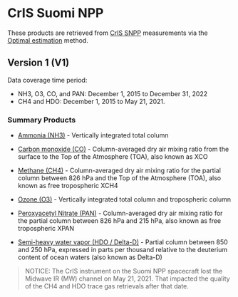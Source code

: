 # CrIS Suomi NPP

These products are retrieved from [CrIS SNPP](intro-instruments) measurements via the [Optimal estimation](https://en.wikipedia.org/wiki/Optimal_estimation) method.

## Version 1 (V1)

Data coverage time period:

- NH3, O3, CO, and PAN: December 1, 2015 to December 31, 2022
- CH4 and HDO: December 1, 2015 to May 21, 2021. 

### Summary Products

* [Ammonia (NH3)](https://disc.gsfc.nasa.gov/datasets/TRPSYL2NH3CRSRS_1/summary) - Vertically integrated total column 

* [Carbon monoxide (CO)](https://disc.gsfc.nasa.gov/datasets/TRPSYL2COCRSRS_1/summary) - Column-averaged dry air mixing ratio from the surface to the Top of the Atmosphere (TOA), also known as XCO 

* [Methane (CH4)](https://disc.gsfc.nasa.gov/datasets/TRPSYL2CH4CRSRS_1/summary) - Column-averaged dry air mixing ratio for the partial column between 826 hPa and the Top of the Atmosphere (TOA), also known as free tropospheric XCH4

* [Ozone (O3)](https://disc.gsfc.nasa.gov/datasets/TRPSYL2O3CRSRS_1/summary) - Vertically integrated total column and tropospheric column

* [Peroxyacetyl Nitrate (PAN)](https://disc.gsfc.nasa.gov/datasets/TRPSYL2PANCRSRS_1/summary) - Column-averaged dry air mixing ratio for the partial column between 826 hPa and 215 hPa, also known as free tropospheric XPAN 

* [Semi-heavy water vapor (HDO / Delta-D)](https://disc.gsfc.nasa.gov/datasets/TRPSYL2HDOCRSRS_1/summary) - Partial column between 850 and 250 hPa, expressed in parts per thousand relative to the deuterium content of ocean waters (also known as Delta-D)

> NOTICE: The CrIS instrument on the Suomi NPP spacecraft lost the Midwave IR (MW) channel on May 21, 2021. That impacted the quality of the CH4 and HDO trace gas retrievals after that date.
